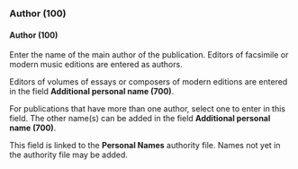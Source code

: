 ### Author (100)

#### Author (100)
Enter the name of the main author of the publication. Editors of facsimile or modern music editions are entered as
authors.

Editors of volumes of essays or composers of modern editions are entered in the field **Additional personal name (700)**.

For publications that have more than one author, select one to enter in this field. The other name(s) can be added in
the field **Additional personal name (700)**.

This field is linked to the **Personal Names** authority file. Names not yet in the authority file may be added.

